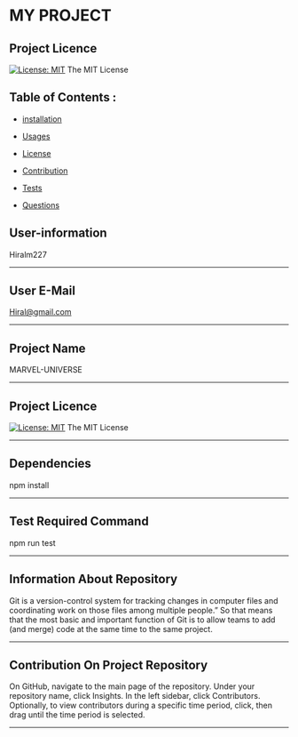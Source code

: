 <h1>
              MY PROJECT 

## Project Licence

[![License: MIT](https://img.shields.io/badge/License-MIT-yellow.svg)](https://opensource.org/licenses/MIT)    The MIT License

## Table of Contents :

*  [installation](#installation)

*  [Usages](#Usages)

*  [License](#License)

*  [Contribution](#Contribution)

*  [Tests](#Tests)

*  [Questions](#Questions)

## User-information

Hiralm227

----------------------------------------------------------
## User E-Mail

Hiral@gmail.com

---------------------------------------------------------

## Project Name

MARVEL-UNIVERSE

---------------------------------------------------------

## Project Licence

[![License: MIT](https://img.shields.io/badge/License-MIT-yellow.svg)](https://opensource.org/licenses/MIT)    The MIT License

---------------------------------------------------------
## Dependencies

npm install

--------------------------------------------------------

## Test Required Command

npm run test

--------------------------------------------------------

## Information About Repository

Git  is a version-control system for tracking changes in computer files and coordinating work on those files among multiple people.” So that means that the most basic and important function of Git is to allow teams to add (and merge) code at the same time to the same project.

--------------------------------------------------------

## Contribution On Project Repository

On GitHub, navigate to the main page of the repository. Under your repository name, click Insights. In the left sidebar, click Contributors. Optionally, to view contributors during a specific time period, click, then drag until the time period is selected.

--------------------------------------------------------------
</h1>
